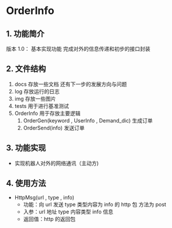 # OrderInfo

## 1. 功能简介

版本 1.0： 基本实现功能 完成对外的信息传递和初步的接口封装

## 2. 文件结构

1. docs 存放一些文档 还有下一步的发展方向与问题
2. log 存放运行的日志
3. img 存放一些图片
4. tests 用于进行基准测试
5. OrderInfo 用于存放主要逻辑
   1. OrderGen(keyword , UserInfo , Demand_dic) 生成订单
   2. OrderSend(info) 发送订单

## 3. 功能实现

- 实现机器人对外的网络通讯（主动方)

## 4. 使用方法

- HttpMsg(url , type , info)
  - 功能：向 url 发送 type 类型内容为 info 的 http 包 方法为 post
  - 入参：url 地址 type 内容类型 info 信息
  - 返回值：http 的返回包
